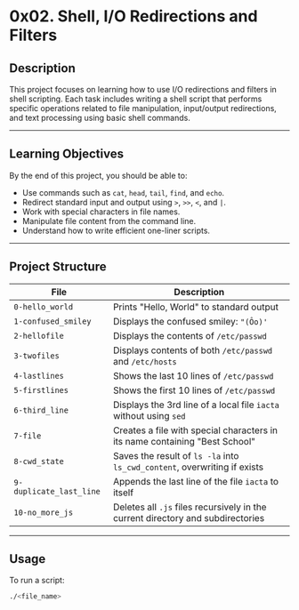 # 0x02. Shell, I/O Redirections and Filters

## Description

This project focuses on learning how to use I/O redirections and filters in shell scripting. Each task includes writing a shell script that performs specific operations related to file manipulation, input/output redirections, and text processing using basic shell commands.

---

## Learning Objectives

By the end of this project, you should be able to:

- Use commands such as `cat`, `head`, `tail`, `find`, and `echo`.
- Redirect standard input and output using `>`, `>>`, `<`, and `|`.
- Work with special characters in file names.
- Manipulate file content from the command line.
- Understand how to write efficient one-liner scripts.

---

## Project Structure

| File | Description |
|------|-------------|
| `0-hello_world` | Prints "Hello, World" to standard output |
| `1-confused_smiley` | Displays the confused smiley: `"(Ôo)'` |
| `2-hellofile` | Displays the contents of `/etc/passwd` |
| `3-twofiles` | Displays contents of both `/etc/passwd` and `/etc/hosts` |
| `4-lastlines` | Shows the last 10 lines of `/etc/passwd` |
| `5-firstlines` | Shows the first 10 lines of `/etc/passwd` |
| `6-third_line` | Displays the 3rd line of a local file `iacta` without using `sed` |
| `7-file` | Creates a file with special characters in its name containing "Best School" |
| `8-cwd_state` | Saves the result of `ls -la` into `ls_cwd_content`, overwriting if exists |
| `9-duplicate_last_line` | Appends the last line of the file `iacta` to itself |
| `10-no_more_js` | Deletes all `.js` files recursively in the current directory and subdirectories |

---

## Usage

To run a script:
```bash
./<file_name>
